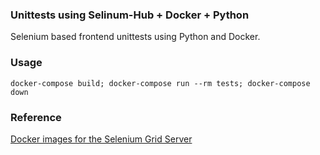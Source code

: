 ### Unittests using Selinum-Hub + Docker + Python

Selenium based frontend unittests using Python and Docker.

### Usage

`docker-compose build; docker-compose run --rm tests; docker-compose down`

### Reference

[Docker images for the Selenium Grid Server](https://github.com/SeleniumHQ/docker-selenium)
